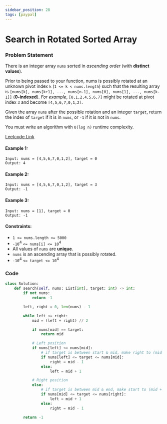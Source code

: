 ```yaml
---
sidebar_position: 28
tags: [paypal]
---
```


# Search in Rotated Sorted Array

### Problem Statement

There is an integer array `nums` sorted in _ascending order_ (with **distinct values**).

Prior to being passed to your function, nums is possibly rotated at an unknown pivot index `k` (`1 <= k < nums.length`) such that the resulting array is `[nums[k], nums[k+1], ..., nums[n-1], nums[0], nums[1], ..., nums[k-1]]` (**0-indexed**). _For example_, `[0,1,2,4,5,6,7]` might be rotated at pivot index `3` and become `[4,5,6,7,0,1,2]`.

Given the array `nums` after the possible rotation and an integer `target`, return the index of `target` if it is in `nums`, or `-1` if it is not in `nums`.

You must write an algorithm with `O(log n)` runtime complexity.

[Leetcode Link](https://leetcode.com/problems/search-in-rotated-sorted-array/)

#### Example 1:

```
Input: nums = [4,5,6,7,0,1,2], target = 0
Output: 4
```

#### Example 2:

```
Input: nums = [4,5,6,7,0,1,2], target = 3
Output: -1
```

#### Example 3:

```
Input: nums = [1], target = 0
Output: -1
```

#### Constraints:

- `1 <= nums.length <= 5000`
- `-10`<sup>4</sup> `<= nums[i] <= 10`<sup>4</sup>
- All values of `nums` are **unique**.
- `nums` is an ascending array that is possibly rotated.
- `-10`<sup>4</sup> `<= target <= 10`<sup>4</sup>

### Code

```python title="Python"
class Solution:
    def search(self, nums: List[int], target: int) -> int:
        if not nums:
            return -1

        left, right = 0, len(nums) - 1

        while left <= right:
            mid = (left + right) // 2

            if nums[mid] == target:
                return mid

            # Left position
            if nums[left] <= nums[mid]:
                # if target is between start & mid, make right to (mid -1)
                if nums[left] <= target <= nums[mid]:
                    right = mid - 1
                else:
                    left = mid + 1

            # Right position
            else:
                # if target is between mid & end, make start to (mid + 1)
                if nums[mid] <= target <= nums[right]:
                    left = mid + 1
                else:
                    right = mid - 1

        return -1
```
